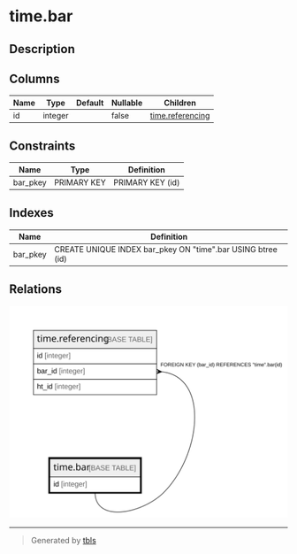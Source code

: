 # time.bar

## Description

## Columns

| Name | Type | Default | Nullable | Children |
| ---- | ---- | ------- | -------- | -------- |
| id | integer |  | false | [time.referencing](time.referencing.md) |

## Constraints

| Name | Type | Definition |
| ---- | ---- | ---------- |
| bar_pkey | PRIMARY KEY | PRIMARY KEY (id) |

## Indexes

| Name | Definition |
| ---- | ---------- |
| bar_pkey | CREATE UNIQUE INDEX bar_pkey ON "time".bar USING btree (id) |

## Relations

![er](time.bar.svg)

---

> Generated by [tbls](https://github.com/k1LoW/tbls)

